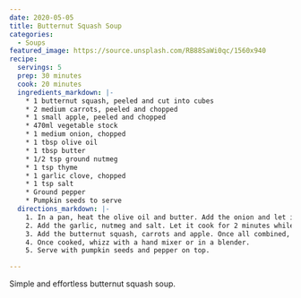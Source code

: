 ```yaml
---
date: 2020-05-05
title: Butternut Squash Soup
categories:
  - Soups
featured_image: https://source.unsplash.com/RB88SaWi0qc/1560x940
recipe:
  servings: 5  
  prep: 30 minutes
  cook: 20 minutes
  ingredients_markdown: |-
    * 1 butternut squash, peeled and cut into cubes
    * 2 medium carrots, peeled and chopped
    * 1 small apple, peeled and chopped
    * 470ml vegetable stock
    * 1 medium onion, chopped
    * 1 tbsp olive oil
    * 1 tbsp butter
    * 1/2 tsp ground nutmeg
    * 1 tsp thyme
    * 1 garlic clove, chopped
    * 1 tsp salt
    * Ground pepper
    * Pumpkin seeds to serve    
  directions_markdown: |-
    1. In a pan, heat the olive oil and butter. Add the onion and let it cook until golden.
    2. Add the garlic, nutmeg and salt. Let it cook for 2 minutes while stirring it to combine.
    3. Add the butternut squash, carrots and apple. Once all combined, add the vegetable stock and the thyme. Bring to boil on a low heat for 30 minutes or until the carrots are tender.
    4. Once cooked, whizz with a hand mixer or in a blender.
    5. Serve with pumpkin seeds and pepper on top.

---
```

Simple and effortless butternut squash soup.
